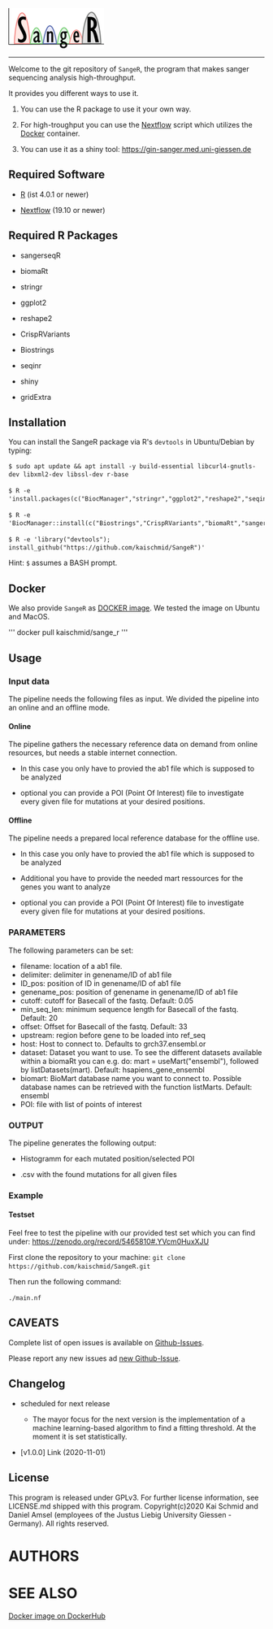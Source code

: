 
<p align="left">
  <img src="sanger_logo.png" alt="SangeR logo"/>
</p>

-----

Welcome to the git repository of `SangeR`, the program that makes sanger sequencing analysis high-throughput.

It provides you different ways to use it.

1. You can use the R package to use it your own way.

2. For high-troughput you can use the [Nextflow](https://www.nextflow.io/) script which utilizes the [Docker](https://www.docker.com/) container.

3. You can use it as a shiny tool: https://gin-sanger.med.uni-giessen.de


## Required Software

  - [R](https://www.r-project.org/) (ist 4.0.1 or newer)

  - [Nextflow](https://www.nextflow.io) (19.10 or newer)

## Required R Packages

  - sangerseqR
  
  - biomaRt
  
  - stringr
  
  - ggplot2
  
  - reshape2

  - CrispRVariants
  
  - Biostrings
  
  - seqinr
  
  - shiny

  - gridExtra
  
## Installation
You can install the SangeR package via R's `devtools` in Ubuntu/Debian by typing:
```
$ sudo apt update && apt install -y build-essential libcurl4-gnutls-dev libxml2-dev libssl-dev r-base

$ R -e 'install.packages(c("BiocManager","stringr","ggplot2","reshape2","seqinr","devtools"))'

$ R -e 'BiocManager::install(c("Biostrings","CrispRVariants","biomaRt","sangerseqR"))'

$ R -e 'library("devtools"); install_github("https://github.com/kaischmid/SangeR")'
```
Hint: `$` assumes a BASH prompt.


## Docker
We also provide `SangeR` as [DOCKER image](https://hub.docker.com/r/kaischmid/sange_r). We tested the image on Ubuntu and MacOS. 

'''
docker pull kaischmid/sange_r
'''


## Usage

### Input data

The pipeline needs the following files as input.
We divided the pipeline into an online and an offline mode.

#### Online
The pipeline gathers the necessary reference data on demand from online resources, but needs a stable internet connection.

- In this case you only have to provied the ab1 file which is supposed to be analyzed

- optional you can provide a POI (Point Of Interest) file to investigate every given file for mutations at your desired positions.


#### Offline
The pipeline needs a prepared local reference database for the offline use.

- In this case you only have to provied the ab1 file which is supposed to be analyzed

- Additional you have to provide the needed mart ressources for the genes you want to analyze

- optional you can provide a POI (Point Of Interest) file to investigate every given file for mutations at your desired positions.

### PARAMETERS

The following parameters can be set:

  - filename: location of a ab1 file.
  - delimiter: delimiter in genename/ID of ab1 file
  - ID_pos: position of ID in genename/ID of ab1 file
  - genename_pos: position of genename in genename/ID of ab1 file
  - cutoff: cutoff for Basecall of the fastq. Default: 0.05
  - min_seq_len: minimum sequence length for Basecall of the fastq. Default: 20
  - offset: Offset for Basecall of the fastq. Default: 33
  - upstream: region before gene to be loaded into ref_seq
  - host: Host to connect to. Defaults to grch37.ensembl.or
  - dataset: Dataset you want to use. To see the different datasets available within a biomaRt you can e.g. do: mart = useMart("ensembl"), followed by listDatasets(mart). Default: hsapiens_gene_ensembl
  - biomart: BioMart database name you want to connect to. Possible database names can be retrieved with the function listMarts. Default: ensembl
  - POI: file with list of points of interest




### OUTPUT

The pipeline generates the following output:

  - Histogramm for each mutated position/selected POI

  - .csv with the found mutations for all given files


### Example
#### Testset
Feel free to test the pipeline with our provided test set which you can find under:
https://zenodo.org/record/5465810#.YVcm0HuxXJU

First clone the repository to your machine:
`git clone https://github.com/kaischmid/SangeR.git`

Then run the following command:

`./main.nf `


## CAVEATS
Complete list of open issues is available on [Github-Issues](https://github.com/kaischmid/SangeR/issues).

Please report any new issues ad [new Github-Issue](https://github.com/kaischmid/SangeR/issues/new).

## Changelog
- scheduled for next release

  - The mayor focus for the next version is the implementation of a machine learning-based algorithm to find a fitting threshold. At the moment it is set statistically.

- [v1.0.0] Link (2020-11-01)


## License
This program is released under GPLv3. For further license information, see LICENSE.md shipped with this program.
Copyright(c)2020 Kai Schmid and Daniel Amsel (employees of the Justus Liebig University Giessen - Germany). All rights reserved.

# AUTHORS


# SEE ALSO
[Docker image on DockerHub](https://hub.docker.com/repository/docker/kaischmid/sange_r)
